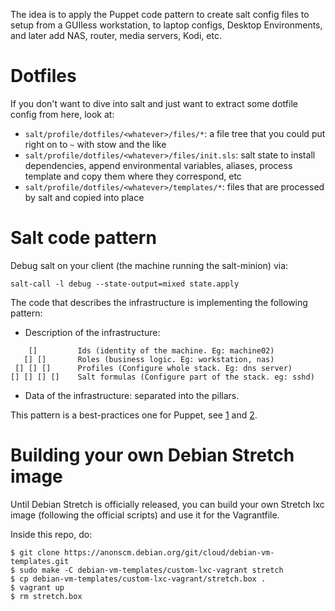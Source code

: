 The idea is to apply the Puppet code pattern to create salt config files to
setup from a GUIless workstation, to laptop configs, Desktop Environments,
and later add NAS, router, media servers, Kodi, etc.

# Dotfiles #

If you don't want to dive into salt and just want to extract some dotfile config
from here, look at:
- `salt/profile/dotfiles/<whatever>/files/*`: a file tree that you could put
  right on to `~` with stow and the like
- `salt/profile/dotfiles/<whatever>/files/init.sls`: salt state to install
  dependencies, append environmental variables, aliases, process template and
  copy them where they correspond, etc
- `salt/profile/dotfiles/<whatever>/templates/*`: files that are processed by
  salt and copied into place

# Salt code pattern #

Debug salt on your client (the machine running the salt-minion) via:

 ```salt-call -l debug --state-output=mixed state.apply```

The code that describes the infrastructure is implementing the following pattern:

- Description of the infrastructure:

```
    []         Ids (identity of the machine. Eg: machine02)
   [] []       Roles (business logic. Eg: workstation, nas)
 [] [] []      Profiles (Configure whole stack. Eg: dns server)
[] [] [] []    Salt formulas (Configure part of the stack. eg: sshd)
```

- Data of the infrastructure: separated into the pillars.

This pattern is a best-practices one for Puppet, see [1] and [2].

[1]: https://docs.puppet.com/pe/2016.4/r_n_p_intro.html
[2]: https://puppet.com/presentations/designing-puppet-rolesprofiles-pattern


# Building your own Debian Stretch image #

Until Debian Stretch is officially released, you can build your own Stretch lxc
image (following the official scripts) and use it for the Vagrantfile.

Inside this repo, do:

```
$ git clone https://anonscm.debian.org/git/cloud/debian-vm-templates.git
$ sudo make -C debian-vm-templates/custom-lxc-vagrant stretch
$ cp debian-vm-templates/custom-lxc-vagrant/stretch.box .
$ vagrant up
$ rm stretch.box
```
